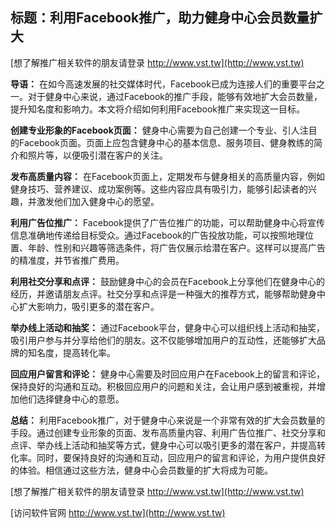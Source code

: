 ## **标题：利用Facebook推广，助力健身中心会员数量扩大**

[想了解推广相关软件的朋友请登录 http://www.vst.tw](http://www.vst.tw)

**导语：**
在如今高速发展的社交媒体时代，Facebook已成为连接人们的重要平台之一。对于健身中心来说，通过Facebook的推广手段，能够有效地扩大会员数量，提升知名度和影响力。本文将介绍如何利用Facebook推广来实现这一目标。

**创建专业形象的Facebook页面：**
健身中心需要为自己创建一个专业、引人注目的Facebook页面。页面上应包含健身中心的基本信息、服务项目、健身教练的简介和照片等，以便吸引潜在客户的关注。

**发布高质量内容：**
在Facebook页面上，定期发布与健身相关的高质量内容，例如健身技巧、营养建议、成功案例等。这些内容应具有吸引力，能够引起读者的兴趣，并激发他们加入健身中心的愿望。

**利用广告位推广：**
Facebook提供了广告位推广的功能，可以帮助健身中心将宣传信息准确地传递给目标受众。通过Facebook的广告投放功能，可以按照地理位置、年龄、性别和兴趣等筛选条件，将广告仅展示给潜在客户。这样可以提高广告的精准度，并节省推广费用。

**利用社交分享和点评：**
鼓励健身中心的会员在Facebook上分享他们在健身中心的经历，并邀请朋友点评。社交分享和点评是一种强大的推荐方式，能够帮助健身中心扩大影响力，吸引更多的潜在客户。

**举办线上活动和抽奖：**
通过Facebook平台，健身中心可以组织线上活动和抽奖，吸引用户参与并分享给他们的朋友。这不仅能够增加用户的互动性，还能够扩大品牌的知名度，提高转化率。

**回应用户留言和评论：**
健身中心需要及时回应用户在Facebook上的留言和评论，保持良好的沟通和互动。积极回应用户的问题和关注，会让用户感到被重视，并增加他们选择健身中心的意愿。

**总结：**
利用Facebook推广，对于健身中心来说是一个非常有效的扩大会员数量的手段。通过创建专业形象的页面、发布高质量内容、利用广告位推广、社交分享和点评、举办线上活动和抽奖等方式，健身中心可以吸引更多的潜在客户，并提高转化率。同时，要保持良好的沟通和互动，回应用户的留言和评论，为用户提供良好的体验。相信通过这些方法，健身中心会员数量的扩大将成为可能。

[想了解推广相关软件的朋友请登录 http://www.vst.tw](http://www.vst.tw)


[访问软件官网 http://www.vst.tw](http://www.vst.tw)
